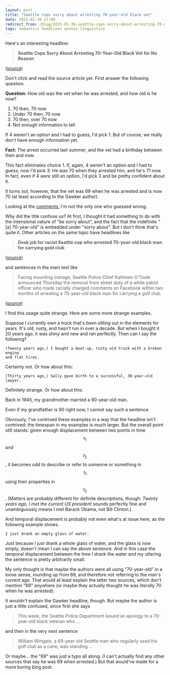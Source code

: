```yaml
---
layout: post
title: "Seattle cops sorry about arresting 70-year-old black vet"
date: 2015-01-30 17:09
redirect_from: /blog/2015-01-30-seattle-cops-sorry-about-arresting-70-year-old-black-vet.html
tags: semantics headlines quotes linguistics
---
```


Here's an interesting headline:

> **Seattle Cops Sorry About Arresting 70-Year-Old Black Vet for No Reason**  

([source][gawker])

Don't click and read the source article yet. First answer the following
question.

**Question:** How old was the vet when he was arrested, and how old is he now?

1. 70 then, 70 now
2. Under 70 then, 70 now
3. 70 then, over 70 now
4. Not enough information to tell

If 4 weren't an option and I had to guess, I'd pick 1. But of course, we really
don't have enough information yet.

**Fact:** The arrest occurred last summer, and the vet had a birthday between
then and now.

This fact eliminates choice 1. If, again, 4 weren't an option and I had to
guess, now I'd pick 3: He was 70 when they arrested him, and he's 71 now. In
fact, even if 4 *were* still an option, I'd pick 3 and be pretty confident
about it.

It turns out, however, that the vet was 69 when he was arrested and is now 70
(at least according to the Gawker author).

Looking at the [comments][], I'm not the only one who guessed wrong.

Why did the title confuse us? At first, I thought it had something to do with
the intensional nature of "be sorry about", and the fact that the indefinite
"[a] 70-year-old" is embedded under "sorry about". But I don't think that's
quite it. Other articles on the same topic have headlines like

> **Desk job for racist Seattle cop who arrested 70-year-old black man for
> carrying gold club**  

([source][boing])

and sentences in the main text like

> Facing mounting outrage, Seattle Police Chief Kathleen O’Toole announced
> Thursday the removal from street duty of a white patrol officer who made
> racially charged comments on Facebook within two months of arresting a
> 70-year-old black man for carrying a golf club.  

([source][seattle])

I find this usage quite strange. Here are some more strange examples.

Suppose I currently own a truck that's been sitting out in the elements for
years. It's old, rusty, and hasn't run in over a decade. But when I bought it
20 years ago, it was shiny and new and ran perfectly. Then can I say the
following?

    (Twenty years ago,) I bought a beat-up, rusty old truck with a broken engine
    and flat tires.

Certainly not. Or how about this:

    (Thirty years ago,) Sally gave birth to a successful, 30-year-old lawyer.

Definitely strange. Or how about this:

  Back in 1945, my grandmother married a 90-year-old man.

Even if my grandfather is 90 right now, I cannot say such a sentence.

Obviously, I've contrived these examples in a way that the headline isn't
contrived: the timespan in my examples is much larger. But the overall point
still stands: given enough displacement between two points in time $$t_1$$ and
$$t_2$$, it becomes odd to describe or refer to someone or something in $$t_1$$
using their properties in $$t_2$$. (Matters are probably different for definite
descriptions, though: *Twenty years ago, I met the current US president* sounds
perfectly fine and unambiguously means I met Barack Obama, not Bill Clinton.)

And temporal displacement is probably not even what's at issue here, as the
following example shows.

    I just drank an empty glass of water.

Just because I just drank a whole glass of water, and the glass is now empty,
doesn't mean I can say the above sentence. And in this case the temporal
displacement between the time I drank the water and my uttering the sentence is
pretty arbitrarily small.

My only thought is that maybe the authors were all using "70-year-old" in a
loose sense, rounding up from 69, and therefore not referring to the man's
current age. That would at least explain the latter two sources, which don't
mention "69" anywhere (or maybe they actually thought he was literally 70 when
he was arrested).

It wouldn't explain the Gawker headline, though. But maybe the author is just a
little confused, since first she says

> This week, the Seattle Police Department issued an apology to a 70-year-old
> black veteran who ...

and then in the very next sentence

> William Wingate, a 69-year-old Seattle man who regularly used his golf club
> as a cane, was standing ...

Or maybe... the "69" was just a typo all along. (I can't actually find any
other sources that say he was 69 when arrested.) But that would've made for a
more boring blog post.

[boing]:      http://boingboing.net/2015/01/30/desk-job-for-racist-seattle-co.html
[comments]:   http://gawker.com/okay-ill-bite-is-he-69-or-70-1682458913
[gawker]:     http://gawker.com/seattle-pd-sorry-about-arresting-70-year-old-black-vete-1682456896
[seattle]:    http://seattletimes.com/html/localnews/2025578148_golfclubapologyxml.html
